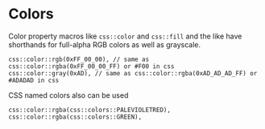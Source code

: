 # Colors

Color property macros like `css::color` and `css::fill` and the like have shorthands for full-alpha RGB colors as well as grayscale.

```rust,noplaypen
css::color::rgb(0xFF_00_00), // same as css::color::rgba(0xFF_00_00_FF) or #F00 in css
css::color::gray(0xAD), // same as css::color::rgba(0xAD_AD_AD_FF) or #ADADAD in css
```

CSS named colors also can be used
```rust,noplaypen
css::color::rgba(css::colors::PALEVIOLETRED),
css::color::rgba(css::colors::GREEN),
```

